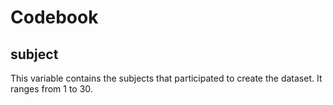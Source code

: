 # Codebook
## subject
This variable contains the subjects that participated to create the dataset. It ranges from 1 to 30. 
